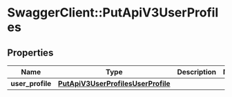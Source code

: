 # SwaggerClient::PutApiV3UserProfiles

## Properties
Name | Type | Description | Notes
------------ | ------------- | ------------- | -------------
**user_profile** | [**PutApiV3UserProfilesUserProfile**](PutApiV3UserProfilesUserProfile.md) |  | 


